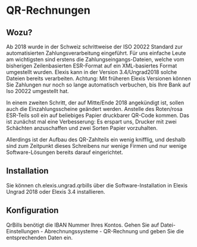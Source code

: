 # QR-Rechnungen

## Wozu?

Ab 2018 wurde in der Schweiz schrittweise der ISO 20022 Standard zur automatisierten Zahlungsverarbeitung eingeführt.
Für uns einfache Leute am wichtigsten sind erstens die Zahlungseingangs-Dateien, welche vom bisherigen Zeilenbasierten ESR-Format
auf ein XML-basiertes Format umgestellt wurden.
Elexis kann in der Version 3.4/Ungrad2018  solche Dateien bereits verarbeiten. Achtung: Mit früheren Elexis Versionen können Sie Zahlungen nur noch so lange automatisch verbuchen, bis Ihre Bank auf Iso 20022 umgestellt hat.

In einem zweiten Schritt, der auf Mitte/Ende 2018 angekündigt ist, sollen auch die Einzahlungsscheine geändert werden. Anstelle des Roten/rosa ESR-Teils soll ein auf beliebiges Papier druckbarer QR-Code kommen. Das ist zunächst mal eine Verbesserung: Es erspart uns, Drucker mit zwei Schächten anzuschaffen und zwei Sorten Papier vorzuhalten.

Allerdings ist der Aufbau des QR-Zahlteils ein wenig knifflig, und deshalb sind zum Zeitpunkt dieses Schreibens nur wenige Firmen und nur wenige Software-Lösungen bereits darauf eingerichtet.
 
 ## Installation

 Sie können ch.elexis.ungrad.qrbills über die Software-Installation in Elexis Ungrad 2018 oder Elexis 3.4 installieren.

 ## Konfiguration

 QrBills benötigt die IBAN Nummer Ihres Kontos. Gehen Sie auf Datei-Einstellungen - Abrechnungssysteme - QR-Rechnung und geben Sie die entsprechenden Daten ein.
 
 